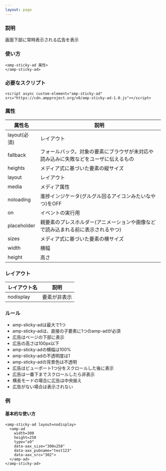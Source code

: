 ```yaml
---
layout: page
---
```


### 説明

画面下部に常時表示される広告を表示

### 使い方

    <amp-sticky-ad 属性>
    </amp-sticky-ad>

### 必要なスクリプト

    <script async custom-element="amp-sticky-ad" src="https://cdn.ampproject.org/v0/amp-sticky-ad-1.0.js"></script>

### 属性

| 属性名       | 説明                                                   |
|--------------|--------------------------------------------------------|
| layout(必須) | レイアウト                                                  |
| fallback     | フォールバック。対象の要素にブラウザが未対応や読み込みに失敗などをユーザに伝えるもの |
| heights      | メディア式に基づいた要素の縦サイズ                                 |
| layout       | レイアウト                                                  |
| media        | メディア属性                                               |
| noloading    | 進捗インジケータ(グルグル回るアイコンみたいなやつ)をOFF                      |
| on           | イベントの実行用                                            |
| placeholder  | 親要素のプレスホルダー(アニメーションや画像などで読み込まれる前に表示されるやつ)    |
| sizes        | メディア式に基づいた要素の横サイズ                                 |
| width        | 横幅                                                   |
| height       | 高さ                                                    |

### レイアウト

| レイアウト名   | 説明        |
|-----------|-----------|
| nodisplay | 要素が非表示 |

### ルール

- amp-sticky-adは最大で1つ
- amp-sticky-adは、直接の子要素に1つのamp-adが必須
- 広告はページの下部に表示
- 広告の高さは100px以下
- amp-sticky-adの横幅は100%
- amp-sticky-adの不透明度は1
- amp-sticky-adの背景色は不透明
- 広告はビューポート1つ分をスクロールした後に表示
- 広告は一番下までスクロールしたら非表示
- 横長モードの場合に広告は中央揃え
- 広告がない場合は表示されない

### 例

#### 基本的な使い方

    <amp-sticky-ad layout=nodisplay>
      <amp-ad
        width=300
        height=250
        type="a9"
        data-aax_size="300x250"
        data-aax_pubname="test123"
        data-aax_src="302">
      </amp-ad>
    </amp-sticky-ad>
